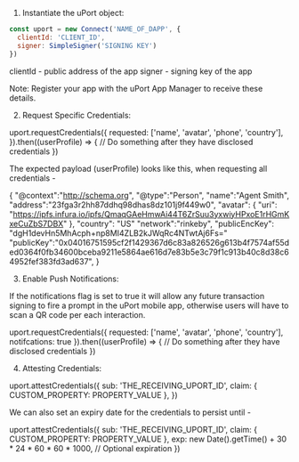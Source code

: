 1. Instantiate the uPort object:

```JavaScript
const uport = new Connect('NAME_OF_DAPP', {
  clientId: 'CLIENT_ID',
  signer: SimpleSigner('SIGNING KEY')
})
```

clientId - public address of the app
signer - signing key of the app	

Note: Register your app with the uPort App Manager to receive these details.

2. Request Specific Credentials:

uport.requestCredentials({
  requested: ['name', 'avatar', 'phone', 'country'],
  }).then((userProfile) => {
    // Do something after they have disclosed credentials
})

The expected payload (userProfile) looks like this, when requesting all credentials - 

{
  "@context":"http://schema.org",
  "@type":"Person",
  "name":"Agent Smith",
  "address":"23fga3r2hh87ddhq98dhas8dz101j9f449w0",
  "avatar": {
    "uri": "https://ipfs.infura.io/ipfs/QmaqGAeHmwAi44T6ZrSuu3yxwiyHPxoE1rHGmKxeCuZbS7DBX"
  },
  "country": "US"
  "network":"rinkeby",
  "publicEncKey": "dgH1devHn5MhAcph+np8MI4ZLB2kJWqRc4NTwtAj6Fs="
  "publicKey":"0x04016751595cf2f1429367d6c83a826526g613b4f7574af55ded0364f0fb34600bceba9211e5864ae616d7e83b5e3c79f1c913b40c8d38c64952fef383fd3ad637",
}

3. Enable Push Notifications: 

If the notifications flag is set to true it will allow any future transaction signing to fire a prompt in the uPort mobile app, otherwise users will have to scan a QR code per each interaction.

uport.requestCredentials({
  requested: ['name', 'avatar', 'phone', 'country'],
  notifcations: true
  }).then((userProfile) => {
    // Do something after they have disclosed credentials
})

4. Attesting Credentials:

uport.attestCredentials({
  sub: 'THE_RECEIVING_UPORT_ID',
  claim: { CUSTOM_PROPERTY: PROPERTY_VALUE },
})

We can also set an expiry date for the credentials to persist until - 

uport.attestCredentials({
  sub: 'THE_RECEIVING_UPORT_ID',
  claim: { CUSTOM_PROPERTY: PROPERTY_VALUE },
  exp: new Date().getTime() + 30 * 24 * 60 * 60 * 1000,  // Optional expiration
})
